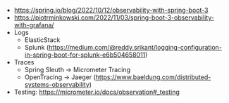 - https://spring.io/blog/2022/10/12/observability-with-spring-boot-3
- https://piotrminkowski.com/2022/11/03/spring-boot-3-observability-with-grafana/
- Logs
  - ElasticStack
  - Splunk (https://medium.com/@reddy.srikant/logging-configuration-in-spring-boot-for-splunk-e6b504658011)
- Traces
  - Spring Sleuth -> Micrometer Tracing
  - OpenTracing -> Jaeger (https://www.baeldung.com/distributed-systems-observability)
- Testing: https://micrometer.io/docs/observation#_testing
